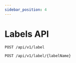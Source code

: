 ```yaml
---
sidebar_position: 4
---
```


# Labels API

```bash
POST /api/v1/label
```
```bash
POST /api/v1/label/{labelName}
```